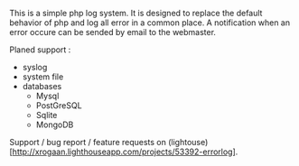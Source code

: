 This is a simple php log system. It is designed to replace the default
behavior of php and log all error in a common place. A notification when an
error occure can be sended by email to the webmaster.

Planed support :

* syslog
* system file
* databases
  * Mysql
  * PostGreSQL
  * Sqlite
  * MongoDB

Support / bug report / feature requests on (lightouse)[http://xrogaan.lighthouseapp.com/projects/53392-errorlog].
